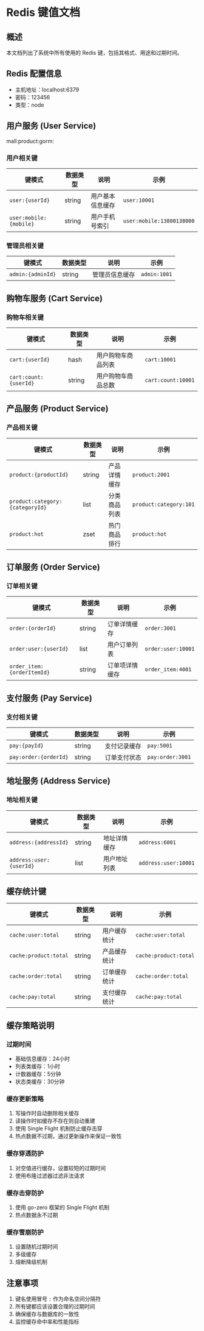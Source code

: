 # Redis 键值文档

## 概述
本文档列出了系统中所有使用的 Redis 键，包括其格式、用途和过期时间。

## Redis 配置信息
- 主机地址：localhost:6379
- 密码：123456
- 类型：node

## 用户服务 (User Service)
mall:product:gorm:
### 用户相关键
| 键模式 | 数据类型 | 说明 | 示例 |
|-------|---------|------|------|
| `user:{userId}` | string | 用户基本信息缓存 | `user:10001` |
| `user:mobile:{mobile}` | string | 用户手机号索引 | `user:mobile:13800138000` |

### 管理员相关键
| 键模式 | 数据类型 | 说明 | 示例 |
|-------|---------|------|------|
| `admin:{adminId}` | string | 管理员信息缓存 | `admin:1001` |

## 购物车服务 (Cart Service)

### 购物车相关键
| 键模式 | 数据类型 | 说明 | 示例 |
|-------|---------|------|------|
| `cart:{userId}` | hash | 用户购物车商品列表 | `cart:10001` |
| `cart:count:{userId}` | string | 用户购物车商品总数 | `cart:count:10001` |

## 产品服务 (Product Service)

### 产品相关键
| 键模式 | 数据类型 | 说明 | 示例 |
|-------|---------|------|------|
| `product:{productId}` | string | 产品详情缓存 | `product:2001` |
| `product:category:{categoryId}` | list | 分类商品列表 | `product:category:101` |
| `product:hot` | zset | 热门商品排行 | `product:hot` |

## 订单服务 (Order Service)

### 订单相关键
| 键模式 | 数据类型 | 说明 | 示例 |
|-------|---------|------|------|
| `order:{orderId}` | string | 订单详情缓存 | `order:3001` |
| `order:user:{userId}` | list | 用户订单列表 | `order:user:10001` |
| `order_item:{orderItemId}` | string | 订单项详情缓存 | `order_item:4001` |

## 支付服务 (Pay Service)

### 支付相关键
| 键模式 | 数据类型 | 说明 | 示例 |
|-------|---------|------|------|
| `pay:{payId}` | string | 支付记录缓存 | `pay:5001` |
| `pay:order:{orderId}` | string | 订单支付状态 | `pay:order:3001` |

## 地址服务 (Address Service)

### 地址相关键
| 键模式 | 数据类型 | 说明 | 示例 |
|-------|---------|------|------|
| `address:{addressId}` | string | 地址详情缓存 | `address:6001` |
| `address:user:{userId}` | list | 用户地址列表 | `address:user:10001` |

## 缓存统计键
| 键模式 | 数据类型 | 说明 | 示例 |
|-------|---------|------|------|
| `cache:user:total` | string | 用户缓存统计 | `cache:user:total` |
| `cache:product:total` | string | 产品缓存统计 | `cache:product:total` |
| `cache:order:total` | string | 订单缓存统计 | `cache:order:total` |
| `cache:pay:total` | string | 支付缓存统计 | `cache:pay:total` |

## 缓存策略说明

### 过期时间
- 基础信息缓存：24小时
- 列表类缓存：1小时
- 计数器缓存：5分钟
- 状态类缓存：30分钟

### 缓存更新策略
1. 写操作时自动删除相关缓存
2. 读操作时如缓存不存在则自动重建
3. 使用 Single Flight 机制防止缓存击穿
4. 热点数据不过期，通过更新操作来保证一致性

### 缓存穿透防护
1. 对空值进行缓存，设置较短的过期时间
2. 使用布隆过滤器过滤非法请求

### 缓存击穿防护
1. 使用 go-zero 框架的 Single Flight 机制
2. 热点数据永不过期

### 缓存雪崩防护
1. 设置随机过期时间
2. 多级缓存
3. 熔断降级机制

## 注意事项
1. 键名使用冒号 `:` 作为命名空间分隔符
2. 所有键都应该设置合理的过期时间
3. 确保缓存与数据库的一致性
4. 监控缓存命中率和性能指标 